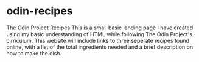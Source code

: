 # odin-recipes

The Odin Project Recipes
This is a small basic landing page I have created using my basic understanding of HTML while following The Odin Project's cirriculum. This website will include links to three seperate recipes found online, with a list of the total ingredients needed and a brief description on how to make the dish.
